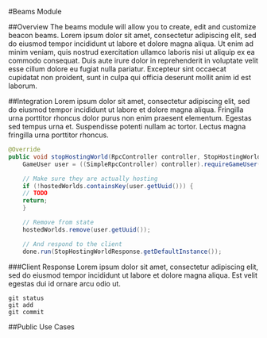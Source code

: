 #Beams Module
<!-- Short paragraph that explains the module, includes 1-3 example pictures/gifs/videos -->
##Overview
The beams module will allow you to create, edit and customize beacon beams.
Lorem ipsum dolor sit amet, consectetur adipiscing elit, sed do eiusmod tempor incididunt ut labore et dolore magna aliqua. 
Ut enim ad minim veniam, quis nostrud exercitation ullamco laboris nisi ut aliquip ex ea commodo consequat. 
Duis aute irure dolor in reprehenderit in voluptate velit esse cillum dolore eu fugiat nulla pariatur. 
Excepteur sint occaecat cupidatat non proident, sunt in culpa qui officia deserunt mollit anim id est laborum.

<!-- Includes code snippet, step-by-step breakdown of the code snippet & client response plus how to handle the response, if there is any. -->
##Integration
Lorem ipsum dolor sit amet, consectetur adipiscing elit, sed do eiusmod tempor incididunt ut labore et dolore magna aliqua. 
Fringilla urna porttitor rhoncus dolor purus non enim praesent elementum. Egestas sed tempus urna et. 
Suspendisse potenti nullam ac tortor. 
Lectus magna fringilla urna porttitor rhoncus.

```java
@Override
public void stopHostingWorld(RpcController controller, StopHostingWorldRequest request, RpcCallback<StopHostingWorldResponse> done) {
    GameUser user = ((SimpleRpcController) controller).requireGameUser();

    // Make sure they are actually hosting
    if (!hostedWorlds.containsKey(user.getUuid())) {
    // TODO
    return;
    }

    // Remove from state
    hostedWorlds.remove(user.getUuid());

    // And respond to the client
    done.run(StopHostingWorldResponse.getDefaultInstance());
```


###Client Response
Lorem ipsum dolor sit amet, consectetur adipiscing elit, sed do eiusmod tempor incididunt ut labore et dolore magna aliqua. 
Est velit egestas dui id ornare arcu odio ut.

```
git status
git add
git commit
```

<!-- Show off some unique examples of the module being used, if there are any. (promo the people who use the Apollo) -->
##Public Use Cases
